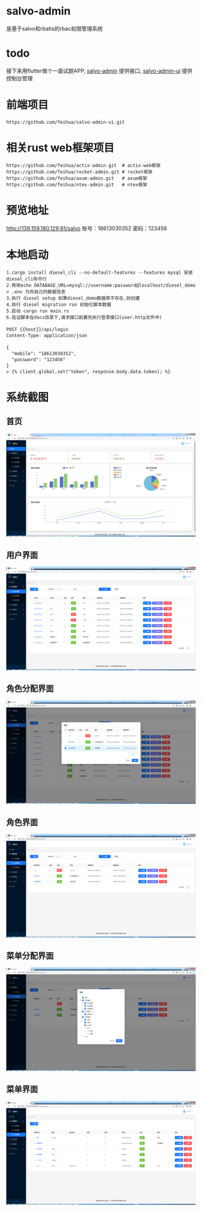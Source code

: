 # salvo-admin

是基于salvo和rbatis的rbac权限管理系统

# todo

接下来用flutter做个一面试题APP, [salvo-admin](https://github.com/feihua/salvo-admin)
提供接口, [salvo-admin-ui](https://github.com/feihua/salvo-admin-ui) 提供控制台管理

# 前端项目

```
https://github.com/feihua/salvo-admin-ui.git
```

# 相关rust web框架项目

```
https://github.com/feihua/actix-admin.git  # actix-web框架
https://github.com/feihua/rocket-admin.git # rocket框架
https://github.com/feihua/axum-admin.git   # axum框架
https://github.com/feihua/ntex-admin.git   # ntex框架
```

# 预览地址

http://139.159.180.129:81/salvo 账号：18613030352 密码：123456

# 本地启动

```
1.cargo install diesel_cli --no-default-features --features mysql 安装diesel_cli命令行
2.修改echo DATABASE_URL=mysql://username:password@localhost/diesel_demo > .env 为你自己的数据信息
3.执行 diesel setup 如果diesel_demo数据库不存在,则创建
4.执行 diesel migration run 初始化脚本数据
5.启动 cargo run main.rs
6.验证脚本在docs目录下,请求接口前要先执行登录接口(user.http文件中)

POST {{host}}/api/login
Content-Type: application/json

{
  "mobile": "18613030352",
  "password": "123456"
}
> {% client.global.set("token", response.body.data.token); %}

```

# 系统截图

## 首页

![home](docs/images/home.png)

## 用户界面

![user](docs/images/user.png)

## 角色分配界面

![user-role](docs/images/user-role.png)

## 角色界面

![role](docs/images/role.png)

## 菜单分配界面

![role-menu](docs/images/role-menu.png)

## 菜单界面

![menu](docs/images/menu.png)
